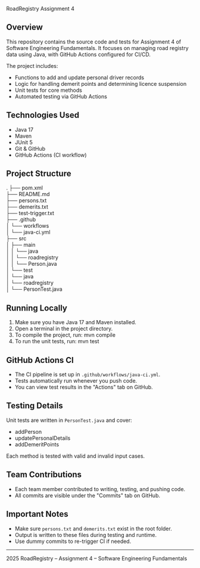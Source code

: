 RoadRegistry Assignment 4

Overview
--------

This repository contains the source code and tests for Assignment 4 of Software Engineering Fundamentals. It focuses on managing road registry data using Java, with GitHub Actions configured for CI/CD.

The project includes:
- Functions to add and update personal driver records
- Logic for handling demerit points and determining licence suspension
- Unit tests for core methods
- Automated testing via GitHub Actions

Technologies Used
-----------------
- Java 17
- Maven
- JUnit 5
- Git & GitHub
- GitHub Actions (CI workflow)

Project Structure
-----------------
.
├── pom.xml  
├── README.md  
├── persons.txt  
├── demerits.txt  
├── test-trigger.txt  
├── .github  
│   └── workflows  
│       └── java-ci.yml  
├── src  
│   ├── main  
│   │   └── java  
│   │       └── roadregistry  
│   │           └── Person.java  
│   └── test  
│       └── java  
│           └── roadregistry  
│               └── PersonTest.java  

Running Locally
---------------
1. Make sure you have Java 17 and Maven installed.
2. Open a terminal in the project directory.
3. To compile the project, run:
   mvn compile
4. To run the unit tests, run:
   mvn test

GitHub Actions CI
-----------------
- The CI pipeline is set up in `.github/workflows/java-ci.yml`.
- Tests automatically run whenever you push code.
- You can view test results in the "Actions" tab on GitHub.

Testing Details
---------------
Unit tests are written in `PersonTest.java` and cover:
- addPerson
- updatePersonalDetails
- addDemeritPoints

Each method is tested with valid and invalid input cases.

Team Contributions
------------------
- Each team member contributed to writing, testing, and pushing code.
- All commits are visible under the "Commits" tab on GitHub.

Important Notes
---------------
- Make sure `persons.txt` and `demerits.txt` exist in the root folder.
- Output is written to these files during testing and runtime.
- Use dummy commits to re-trigger CI if needed.

---

2025 RoadRegistry – Assignment 4 – Software Engineering Fundamentals
